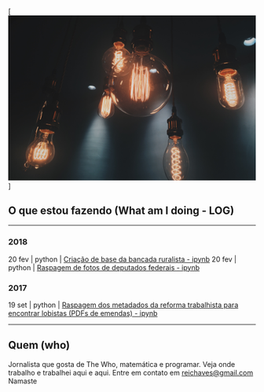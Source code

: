 [![highlights](doc/pexels-photo-401107.jpeg)]

## O que estou fazendo (What am I doing - LOG)
----

### 2018
20 fev | python | [Criação de base da bancada ruralista - ipynb](https://github.com/Reporter-Brasil/Ruralometro/blob/master/bancada/robancada.ipynb)
20 fev | python | [Raspagem de fotos de deputados federais - ipynb](https://github.com/Reporter-Brasil/Ruralometro/blob/master/fotos/robofoto.ipynb)

### 2017
19 set | python | [Raspagem dos metadados da reforma trabalhista para encontrar lobistas (PDFs de emendas) - ipynb](https://github.com/reichaves/reftrab/blob/master/chupaemenda.ipynb)

----
## Quem (who)
Jornalista que gosta de The Who, matemática e programar. Veja onde trabalho e trabalhei aqui e aqui. Entre em contato em reichaves@gmail.com
Namaste

